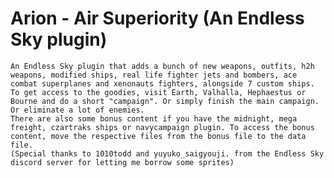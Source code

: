 # Arion - Air Superiority (An Endless Sky plugin)
	An Endless Sky plugin that adds a bunch of new weapons, outfits, h2h weapons, modified ships, real life fighter jets and bombers, ace combat superplanes and xenonauts fighters, alongside 7 custom ships. To get access to the goodies, visit Earth, Valhalla, Hephaestus or Bourne and do a short "campaign". Or simply finish the main campaign. Or eliminate a lot of enemies.
	There are also some bonus content if you have the midnight, mega freight, czartraks ships or navycampaign plugin. To access the bonus content, move the respective files from the bonus file to the data file.
	(Special thanks to 1010todd and yuyuko_saigyouji. from the Endless Sky discord server for letting me borrow some sprites)

